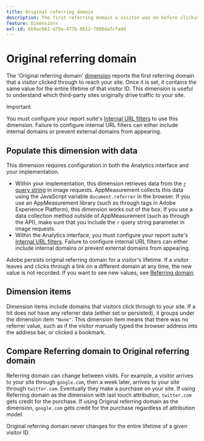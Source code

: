 ```yaml
---
title: Original referring domain
description: The first referring domain a visitor was on before clicking through to your site.
feature: Dimensions
exl-id: 6b9ac662-a79a-477b-8612-7980da7cfadd
---
```

# Original referring domain

The 'Original referring domain' [dimension](overview.md) reports the first referring domain that a visitor clicked through to reach your site. Once it is set, it contains the same value for the entire lifetime of that visitor ID. This dimension is useful to understand which third-party sites originally drive traffic to your site.

>[!IMPORTANT]
>
>You must configure your report suite's [Internal URL filters](/help/admin/tools/manage-rs/edit-settings/general/internal-url-filter-admin.md) to use this dimension. Failure to configure internal URL filters can either include internal domains or prevent external domains from appearing.

## Populate this dimension with data

This dimension requires configuration in both the Analytics interface and your implementation.

* Within your implementation, this dimension retrieves data from the [`r` query string](/help/implement/validate/query-parameters.md) in image requests. AppMeasurement collects this data using the JavaScript variable `document.referrer` in the browser. If you use an AppMeasurement library (such as through tags in Adobe Experience Platform), this dimension works out of the box. If you use a data collection method outside of AppMeasurement (such as through the API), make sure that you include the `r` query string parameter in image requests.
* Within the Analytics interface, you must configure your report suite's [Internal URL filters](/help/admin/tools/manage-rs/edit-settings/general/internal-url-filter-admin.md). Failure to configure internal URL filters can either include internal domains or prevent external domains from appearing.

Adobe persists original referring domain for a visitor's lifetime. If a visitor leaves and clicks through a link on a different domain at any time, the new value is not recorded. If you want to see new values, see [Referring domain](referring-domain.md).

## Dimension items

Dimension items include domains that visitors click through to your site. If a hit does not have any referrer data (either set or persisted), it groups under the dimension item `"None"`. This dimension item means that there was no referrer value, such as if the visitor manually typed the browser address into the address bar, or clicked a bookmark.

## Compare Referring domain to Original referring domain

Referring domain can change between visits. For example, a visitor arrives to your site through `google.com`, then a week later, arrives to your site through `twitter.com`. Eventually they make a purchase on your site. If using Referring domain as the dimension with last touch attribution, `twitter.com` gets credit for the purchase. If using Original referring domain as the dimension, `google.com` gets credit for the purchase regardless of attribution model.

Original referring domain never changes for the entire lifetime of a given visitor ID.
